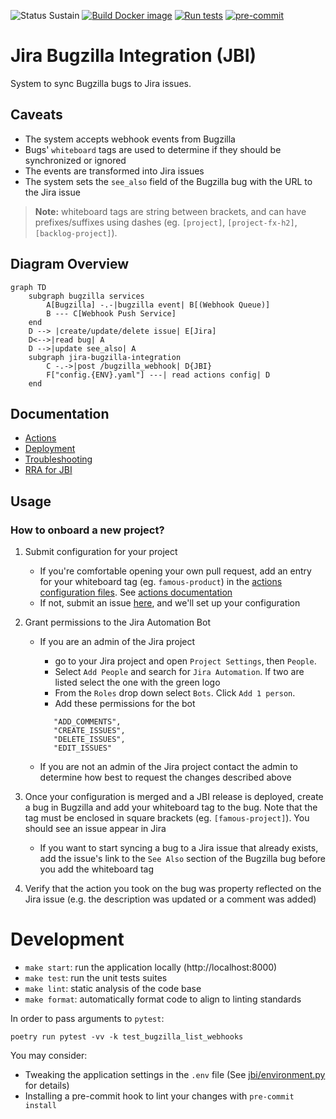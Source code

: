 ![Status Sustain](https://img.shields.io/badge/Status-Sustain-green)
[![Build Docker image](https://github.com/mozilla/jira-bugzilla-integration/actions/workflows/build-publish.yaml/badge.svg)](https://github.com/mozilla/jira-bugzilla-integration/actions/workflows/build-publish.yaml)
[![Run tests](https://github.com/mozilla/jira-bugzilla-integration/actions/workflows/test.yaml/badge.svg)](https://github.com/mozilla/jira-bugzilla-integration/actions/workflows/test.yaml)
[![pre-commit](https://img.shields.io/badge/pre--commit-enabled-brightgreen?logo=pre-commit&logoColor=white)](https://github.com/pre-commit/pre-commit)

# Jira Bugzilla Integration (JBI)
System to sync Bugzilla bugs to Jira issues.

## Caveats
- The system accepts webhook events from Bugzilla
- Bugs' `whiteboard` tags are used to determine if they should be synchronized or ignored
- The events are transformed into Jira issues
- The system sets the `see_also` field of the Bugzilla bug with the URL to the Jira issue

> **Note:** whiteboard tags are string between brackets, and can have prefixes/suffixes using
> dashes (eg. ``[project]``, ``[project-fx-h2]``, ``[backlog-project]``).

## Diagram Overview

``` mermaid
graph TD
    subgraph bugzilla services
        A[Bugzilla] -.-|bugzilla event| B[(Webhook Queue)]
        B --- C[Webhook Push Service]
    end
    D --> |create/update/delete issue| E[Jira]
    D<-->|read bug| A
    D -->|update see_also| A
    subgraph jira-bugzilla-integration
        C -.->|post /bugzilla_webhook| D{JBI}
        F["config.{ENV}.yaml"] ---| read actions config| D
    end
```

## Documentation

* [Actions](docs/actions.md)
* [Deployment](docs/deployment.md)
* [Troubleshooting](docs/troubleshooting.md)
* [RRA for JBI](https://docs.google.com/document/d/1p0wWVNK5V1jXKAOE-3EquBVcGOIksHD6Rgz9afZQ1A4/edit?usp=sharing)

## Usage

### How to onboard a new project?

1. Submit configuration for your project
   - If you're comfortable opening your own pull request, add an entry for your whiteboard tag (eg. `famous-product`) in the [actions configuration files](config/).
     See [actions documentation](docs/actions.md)
   - If not, submit an issue [here](https://github.com/mozilla/jira-bugzilla-integration/issues/new?assignees=&labels=configuration&projects=&template=new-config.yaml&title=Sync+%3CBugzilla+Product%3E+with+%3CJira+Project%3E), and we'll set up your configuration
1. Grant permissions to the Jira Automation Bot

   - If you are an admin of the Jira project

     - go to your Jira project and open `Project Settings`, then `People`.
     - Select `Add People` and search for `Jira Automation`. If two are listed select the one with the green logo
     - From the `Roles` drop down select `Bots`. Click `Add 1 person`.
     - Add these permissions for the bot

     ```
        "ADD_COMMENTS",
        "CREATE_ISSUES",
        "DELETE_ISSUES",
        "EDIT_ISSUES"
     ```

   - If you are not an admin of the Jira project contact the admin to determine how best to request the changes described above

1. Once your configuration is merged and a JBI release is deployed, create a bug in Bugzilla and add your whiteboard tag to the bug. Note that the tag must be enclosed in square brackets (eg. `[famous-project]`). You should see an issue appear in Jira
   - If you want to start syncing a bug to a Jira issue that already exists, add the issue's link to the `See Also` section of the Bugzilla bug before you add the whiteboard tag

1. Verify that the action you took on the bug was property reflected on the Jira issue (e.g. the description was updated or a comment was added)

# Development

- `make start`: run the application locally (http://localhost:8000)
- `make test`: run the unit tests suites
- `make lint`: static analysis of the code base
- `make format`: automatically format code to align to linting standards

In order to pass arguments to `pytest`:

```
poetry run pytest -vv -k test_bugzilla_list_webhooks
```

You may consider:

* Tweaking the application settings in the `.env` file (See [jbi/environment.py](../jbi/environment.py) for details)
* Installing a pre-commit hook to lint your changes with `pre-commit install`

